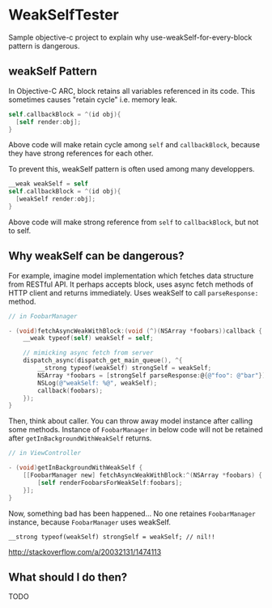 WeakSelfTester
==============

Sample objective-c project to explain why use-weakSelf-for-every-block pattern is dangerous.

## weakSelf Pattern

In Objective-C ARC, block retains all variables referenced in its code.
This sometimes causes "retain cycle" i.e. memory leak.

```objective-c
self.callbackBlock = ^(id obj){
  [self render:obj];
}
```

Above code will make retain cycle among `self` and `callbackBlock`,
because they have strong references for each other.

To prevent this, weakSelf pattern is often used among many developpers.

```objective-c
__weak weakSelf = self
self.callbackBlock = ^(id obj){
  [weakSelf render:obj];
}
```

Above code will make strong reference from `self` to `callbackBlock`, but not to self.

## Why weakSelf can be dangerous?

For example, imagine model implementation which fetches data structure from RESTful API.
It perhaps accepts block, uses async fetch methods of HTTP client and returns immediately.
Uses weakSelf to call `parseResponse:` method.

```objective-c
// in FoobarManager

- (void)fetchAsyncWeakWithBlock:(void (^)(NSArray *foobars))callback {
    __weak typeof(self) weakSelf = self;

    // mimicking async fetch from server
    dispatch_async(dispatch_get_main_queue(), ^{
        __strong typeof(weakSelf) strongSelf = weakSelf;
        NSArray *foobars = [strongSelf parseResponse:@{@"foo": @"bar"}];
        NSLog(@"weakSelf: %@", weakSelf);
        callback(foobars);
    });
}
```

Then, think about caller. You can throw away model instance after calling some methods.
Instance of `FoobarManager` in below code will not be retained after `getInBackgroundWithWeakSelf` returns.

```objective-c
// in ViewController

- (void)getInBackgroundWithWeakSelf {
    [[FoobarManager new] fetchAsyncWeakWithBlock:^(NSArray *foobars) {
        [self renderFoobarsForWeakSelf:foobars];
    }];
}
```

Now, something bad has been happened...
No one retaines `FoobarManager` instance, because `FoobarManager` uses weakSelf.

`__strong typeof(weakSelf) strongSelf = weakSelf; // nil!!`

http://stackoverflow.com/a/20032131/1474113

## What should I do then?

TODO
